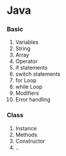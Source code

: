 # Java

### Basic
1. Variables
1. String
1. Array
1. Operator
1. if statements
1. switch statements
1. for Loop
1. while Loop
1. Modifiers
1. Error handling

### Class
1. Instance
1. Methods
1. Constructor
1. ..
